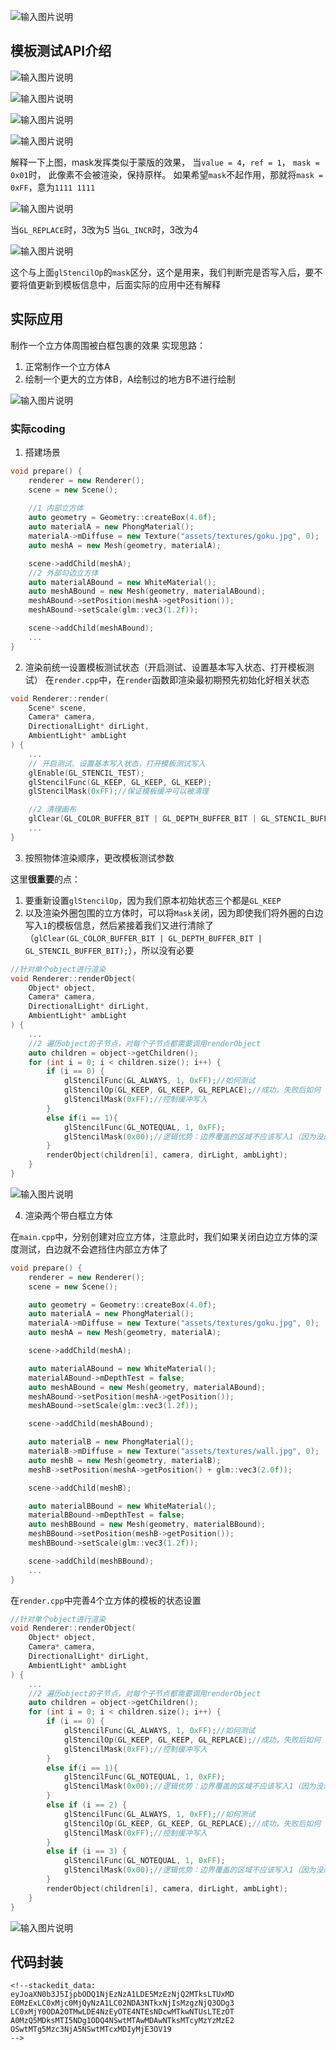 ![输入图片说明](/imgs/2025-02-08/dD2ags72nH0RsSxG.png)

## 模板测试API介绍

![输入图片说明](/imgs/2025-02-08/QSmym7ZiF54lEOkm.png)

![输入图片说明](/imgs/2025-02-08/MqTacdIRgu3xuMvB.png)

![输入图片说明](/imgs/2025-02-08/72dXvPIpPSiyLnzY.png)

![输入图片说明](/imgs/2025-02-08/x05n4EaaO9Eb8jnz.png)

解释一下上图，mask发挥类似于蒙版的效果，
当`value = 4`，`ref = 1`， `mask = 0x01`时，
此像素不会被渲染，保持原样。
如果希望`mask`不起作用，那就将`mask = 0xFF`，意为`1111 1111`

![输入图片说明](/imgs/2025-02-08/aP0XTtJ2JZlDdbrh.png)

当`GL_REPLACE`时，3改为5
当`GL_INCR`时，3改为4

![输入图片说明](/imgs/2025-02-08/nWw5U5gkTdg7s2lI.png)

这个与上面`glStencilOp`的`mask`区分，这个是用来，我们判断完是否写入后，要不要将值更新到模板信息中，后面实际的应用中还有解释

## 实际应用
制作一个立方体周围被白框包裹的效果
实现思路：
1. 正常制作一个立方体A
2. 绘制一个更大的立方体B，A绘制过的地方B不进行绘制

![输入图片说明](/imgs/2025-02-08/Ga80JsNkeSEyDtrh.png)

### 实际coding
1. 搭建场景
```cpp
void prepare() {
	renderer = new Renderer();
	scene = new Scene();
	
	//1 内部立方体
	auto geometry = Geometry::createBox(4.0f);
	auto materialA = new PhongMaterial();
	materialA->mDiffuse = new Texture("assets/textures/goku.jpg", 0);
	auto meshA = new Mesh(geometry, materialA);

	scene->addChild(meshA);
	//2 外部勾边立方体
	auto materialABound = new WhiteMaterial();
	auto meshABound = new Mesh(geometry, materialABound);
	meshABound->setPosition(meshA->getPosition());
	meshABound->setScale(glm::vec3(1.2f));

	scene->addChild(meshABound);
	...
}
```

2. 渲染前统一设置模板测试状态（开启测试、设置基本写入状态、打开模板测试）
在`render.cpp`中，在`render`函数即渲染最初期预先初始化好相关状态
```cpp
void Renderer::render(
	Scene* scene, 
	Camera* camera,
	DirectionalLight* dirLight,
	AmbientLight* ambLight
) {
	...
	// 开启测试、设置基本写入状态，打开模板测试写入
	glEnable(GL_STENCIL_TEST);
	glStencilFunc(GL_KEEP, GL_KEEP, GL_KEEP);
	glStencilMask(0xFF);//保证模板缓冲可以被清理

	//2 清理画布 
	glClear(GL_COLOR_BUFFER_BIT | GL_DEPTH_BUFFER_BIT | GL_STENCIL_BUFFER_BIT);
	...
}
```
3. 按照物体渲染顺序，更改模板测试参数

这里**很重要**的点：
1. 要重新设置`glStencilOp`，因为我们原本初始状态三个都是`GL_KEEP`
2. 以及渲染外圈包围的立方体时，可以将`Mask`关闭，因为即使我们将外圈的白边写入`1`的模板信息，然后紧接着我们又进行清除了（`glClear(GL_COLOR_BUFFER_BIT | GL_DEPTH_BUFFER_BIT | GL_STENCIL_BUFFER_BIT);`），所以没有必要
```cpp
//针对单个object进行渲染
void Renderer::renderObject(
	Object* object,
	Camera* camera,
	DirectionalLight* dirLight,
	AmbientLight* ambLight
) {
	...
	//2 遍历object的子节点，对每个子节点都需要调用renderObject
	auto children = object->getChildren();
	for (int i = 0; i < children.size(); i++) {
		if (i == 0) {
			glStencilFunc(GL_ALWAYS, 1, 0xFF);//如何测试
			glStencilOp(GL_KEEP, GL_KEEP, GL_REPLACE);//成功，失败后如何
			glStencilMask(0xFF);//控制缓冲写入
		}
		else if(i == 1){
			glStencilFunc(GL_NOTEQUAL, 1, 0xFF);
			glStencilMask(0x00);//逻辑优势：边界覆盖的区域不应该写入1（因为没必要）
		}
		renderObject(children[i], camera, dirLight, ambLight);
	}
}
```

![输入图片说明](/imgs/2025-02-08/xCDekaxpWvgIlfci.png)

4. 渲染两个带白框立方体

在`main.cpp`中，分别创建对应立方体，注意此时，我们如果关闭白边立方体的深度测试，白边就不会遮挡住内部立方体了
```cpp
void prepare() {
	renderer = new Renderer();
	scene = new Scene();

	auto geometry = Geometry::createBox(4.0f);
	auto materialA = new PhongMaterial();
	materialA->mDiffuse = new Texture("assets/textures/goku.jpg", 0);
	auto meshA = new Mesh(geometry, materialA);

	scene->addChild(meshA);

	auto materialABound = new WhiteMaterial();
	materialABound->mDepthTest = false;
	auto meshABound = new Mesh(geometry, materialABound);
	meshABound->setPosition(meshA->getPosition());
	meshABound->setScale(glm::vec3(1.2f));

	scene->addChild(meshABound);

	auto materialB = new PhongMaterial();
	materialB->mDiffuse = new Texture("assets/textures/wall.jpg", 0);
	auto meshB = new Mesh(geometry, materialB);
	meshB->setPosition(meshA->getPosition() + glm::vec3(2.0f));

	scene->addChild(meshB);

	auto materialBBound = new WhiteMaterial();
	materialBBound->mDepthTest = false;
	auto meshBBound = new Mesh(geometry, materialBBound);
	meshBBound->setPosition(meshB->getPosition());
	meshBBound->setScale(glm::vec3(1.2f));

	scene->addChild(meshBBound);
	...
}
```
在`render.cpp`中完善4个立方体的模板的状态设置
```cpp
//针对单个object进行渲染
void Renderer::renderObject(
	Object* object,
	Camera* camera,
	DirectionalLight* dirLight,
	AmbientLight* ambLight
) {
	...
	//2 遍历object的子节点，对每个子节点都需要调用renderObject
	auto children = object->getChildren();
	for (int i = 0; i < children.size(); i++) {
		if (i == 0) {
			glStencilFunc(GL_ALWAYS, 1, 0xFF);//如何测试
			glStencilOp(GL_KEEP, GL_KEEP, GL_REPLACE);//成功，失败后如何
			glStencilMask(0xFF);//控制缓冲写入
		}
		else if(i == 1){
			glStencilFunc(GL_NOTEQUAL, 1, 0xFF);
			glStencilMask(0x00);//逻辑优势：边界覆盖的区域不应该写入1（因为没必要）
		}
		else if (i == 2) {
			glStencilFunc(GL_ALWAYS, 1, 0xFF);//如何测试
			glStencilOp(GL_KEEP, GL_KEEP, GL_REPLACE);//成功，失败后如何
			glStencilMask(0xFF);//控制缓冲写入
		}
		else if (i == 3) {
			glStencilFunc(GL_NOTEQUAL, 1, 0xFF);
			glStencilMask(0x00);//逻辑优势：边界覆盖的区域不应该写入1（因为没必要）
		}
		renderObject(children[i], camera, dirLight, ambLight);
	}
}
```

![输入图片说明](/imgs/2025-02-08/NboM9YJRXCNJP02F.png)

## 代码封装
```
<!--stackedit_data:
eyJoaXN0b3J5IjpbODQ1NjEzNzA1LDE5MzEzNjQ2MTksLTUxMD
E0MzExLC0xMjc0MjQyNzA1LC02NDA3NTkxNjIsMzgzNjQ3ODg3
LC0xMjY0ODA2OTMwLDE4NzEyOTE4NTEsNDcwMTkwNTUsLTEzOT
A0MzQ5MDksMTI5NDg1ODQ4NSwtMTAwMDAwNTksMTcyMzYzMzE2
OSwtMTg5Mzc3NjA5NSwtMTcxMDIyMjE3OV19
-->